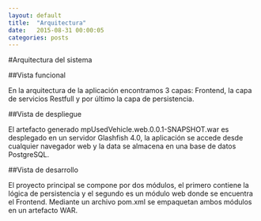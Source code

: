 ```yaml
---
layout: default
title:  "Arquitectura"
date:   2015-08-31 00:00:05
categories: posts
---
```


#Arquitectura del sistema

##Vista funcional

En la arquitectura de la aplicación encontramos 3 capas: Frontend, la capa de servicios Restfull y por último la capa de persistencia.


##Vista de despliegue

El artefacto generado mpUsedVehicle.web.0.0.1-SNAPSHOT.war es desplegado en un servidor Glashfish 4.0, la aplicación se accede desde cualquier navegador web y la data se almacena en una base de datos PostgreSQL.

##Vista de desarrollo

El proyecto principal se compone por dos módulos, el primero contiene la lógica de persistencia y el segundo es un módulo web donde se encuentra el Frontend. Mediante un archivo pom.xml se empaquetan ambos módulos en un artefacto WAR.
